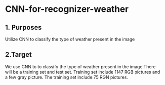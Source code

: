 # CNN-for-recognizer-weather
## 1. Purposes
Utilize CNN to classify the type of weather present in the image
## 2.Target
We use CNN to to classify the type of weather present in the image.There will be a training set and test set. Training set include 1147 RGB pictures and a few gray picture. The training set include 75 RGN pictures.
